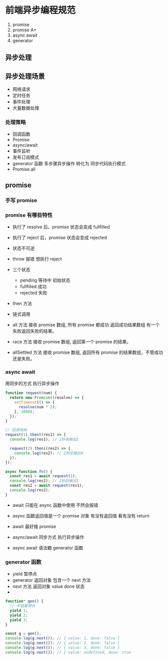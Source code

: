 # 前端异步编程规范

1. promise
2. promise A+
3. async await
4. generator

## 异步处理

## 异步处理场景

- 网络请求
- 定时任务
- 事件处理
- 大量数据处理

### 处理策略

- 回调函数
- Promise
- async/await
- 事件监听
- 发布订阅模式
- generator 函数 多步骤异步操作 转化为 同步代码执行模式
- Promise.all

## promise

### 手写 promise

### promise 有哪些特性

- 执行了 resolve 后，promise 状态会变成 fullfilled
- 执行了 reject 后，promise 状态会变成 rejected
- 状态不可逆
- throw 报错 想执行 reject
- 三个状态

  - pending 等待中 初始状态
  - fullfilled 成功
  - rejected 失败

- then 方法
- 链式调用
- all 方法 接收 promise 数组, 所有 promise 都成功 返回成功结果数组 有一个失败返回失败的结果。
- race 方法 接收 promise 数组, 返回第一个 promise 的结果。
- allSettled 方法 接收 promise 数组, 返回所有 promise 的结果数组，不管成功还是失败。

### async await

用同步的方式 执行异步操作

```javascript
function request(num) {
  return new Promise((resolve) => {
    setTimeout(() => {
      resolve(num * 2);
    }, 1000);
  });
}

// 回调地狱
request(1).then((res1) => {
  console.log(res1); // 1秒收输出2

  request(2).then((res2) => {
    console.log(res2); // 2秒后输出4
  });
});

async function fn() {
  const res1 = await request(1);
  console.log(res1); // 1秒后输出2
  const res2 = await request(res1);
  console.log(res2);
}
```

- await 只能在 async 函数中使用 不然会报错
- async 函数返回值是一个 promise 对象 有没有返回值 看有没有 return
- await 最好接 promise
- async/await 同步方式 执行异步操作

- async await 语法糖 generator 函数

### generator 函数

- yield 暂停点
- generator 返回对象 包含一个 next 方法
- next 方法 返回对象 value done 状态
-

```js
function* gen() {
  // 中途暂停点
  yield 1;
  yield 2;
  yield 3;
}

const g = gen();
console.log(g.next()); // { value: 1, done: false }
console.log(g.next()); // { value: 2, done: false }
console.log(g.next()); // { value: 3, done: false }
console.log(g.next()); // { value: undefined, done: true
```
